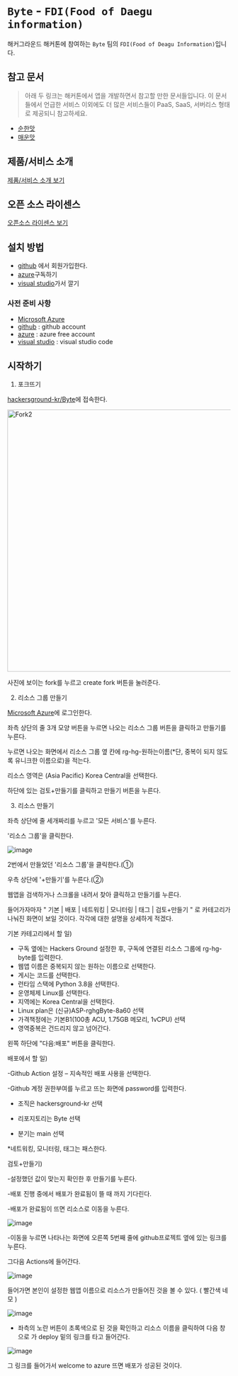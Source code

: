 # `Byte` - `FDI(Food of Daegu information)`

해커그라운드 해커톤에 참여하는 `Byte` 팀의 `FDI(Food of Deagu Information)`입니다.

## 참고 문서

> 아래 두 링크는 해커톤에서 앱을 개발하면서 참고할 만한 문서들입니다. 이 문서들에서 언급한 서비스 이외에도 더 많은 서비스들이 PaaS, SaaS, 서버리스 형태로 제공되니 참고하세요.

- [순한맛](./REFERENCES_BASIC.md)
- [매운맛](./REFERENCES_ADVANCED.md)

## 제품/서비스 소개

<!-- 아래 링크는 지우지 마세요 -->
[제품/서비스 소개 보기](TOPIC.md)
<!-- 위 링크는 지우지 마세요 -->

## 오픈 소스 라이센스

<!-- 아래 링크는 지우지 마세요 -->
[오픈소스 라이센스 보기](./LICENSE)
<!-- 위 링크는 지우지 마세요 -->

## 설치 방법
- [github](https://github.com) 에서 회원가입한다.
- [azure](azure.microsoft.com)구독하기
- [visual studio](http://visualstudio.microsoft.com)가서 깔기


### 사전 준비 사항

- [Microsoft Azure](https://portal.azure.com)
- [github](https://github.com) : github account
- [azure](azure.microsoft.com) : azure free account
- [visual studio](http://visualstudio.microsoft.com) : visual studio code

## 시작하기
1. 포크뜨기

[hackersground-kr/Byte](https://github.com/hackersground-kr/Byte)에 접속한다.

<img width="592" alt="Fork2" src="https://github.com/hackersground-kr/Byte/assets/106953846/f36247b6-1678-4e90-9c8f-01b2b596f1ff">

사진에 보이는 fork를 누르고 create fork 버튼을 눌러준다.


2. 리소스 그룹 만들기

[Microsoft Azure](https://portal.azure.com)에 로그인한다.

좌측 상단의 줄 3개 모양 버튼을 누르면 나오는 리소스 그룹 버튼을 클릭하고 만들기를 누른다.

누르면 나오는 화면에서 리소스 그룹 옆 칸에 rg-hg-원하는이름(*단, 중복이 되지 않도록 유니크한 이름으로)을 적는다.

리소스 영역은 (Asia Pacific) Korea Central을 선택한다.

하단에 있는 검토+만들기를 클릭하고 만들기 버튼을 누른다.


3. 리소스 만들기

좌측 상단에 줄 세개짜리를 누르고 '모든 서비스'를 누른다.

'리소스 그룹'을 클릭한다.

![image](https://github.com/hackersground-kr/Byte/assets/106953846/cf4b9786-92f7-4a6f-ba39-925a4d5b5694)

2번에서 만들었던 '리소스 그룹'을 클릭한다.(①)

우측 상단에 '+만들기'를 누른다.(②)

웹앱을 검색하거나 스크롤을 내려서 찾아 클릭하고 만들기를 누른다.

들어가자마자 " 기본 | 배포 | 네트워킹 | 모니터링 | 태그 | 검토+만들기 " 로 카테고리가 나눠진 화면이 보일 것이다. 각각에 대한 설명을 상세하게 적겠다.

기본 카테고리에서 할 일)

- 구독 옆에는 Hackers Ground 설정한 후, 구독에 연결된 리소스 그룹에 rg-hg-byte를 입력한다.
- 웹앱 이름은 중복되지 않는 원하는 이름으로 선택한다.
- 게시는 코드를 선택한다.
- 런타임 스택에 Python 3.8을 선택한다.
- 운영체제 Linux를 선택한다.
- 지역에는 Korea Central을 선택한다.
- Linux plan은 (신규)ASP-rghgByte-8a60 선택
- 가격책정에는 기본B1(100총 ACU, 1.75GB 메모리, 1vCPU) 선택
- 영역중복은 건드리지 않고 넘어간다.

왼쪽 하단에 "다음:배포" 버튼을 클릭한다.
  
배포에서 할 일)

-Github Action 설정 – 지속적인 배포 사용을 선택한다.

-Github 계정 권한부여를 누르고 뜨는 화면에 password를 입력한다.

- 조직은 hackersground-kr 선택

- 리포지토리는 Byte 선택
- 분기는 main 선택

*네트워킹, 모니터링, 태그는 패스한다.

검토+만들기)

-설정했던 값이 맞는지 확인한 후 만들기를 누른다. 

-배포 진행 중에서 배포가 완료됨이 뜰 때 까지 기다린다.

-배포가 완료됨이 뜨면 리소스로 이동을 누른다.

![image](https://github.com/hackersground-kr/Byte/assets/106953846/d3ada655-be08-48c6-825c-162fd179712b)

-이동을 누르면 나타나는 화면에 오른쪽 5번째 줄에 github프로젝트 옆에 있는 링크를 누른다.

그다음 Actions에 들어간다.

![image](https://github.com/hackersground-kr/Byte/assets/106953846/8011589f-97ca-45b2-9e22-dd321931db1c)


들어가면 본인이 설정한 웹앱 이름으로 리소스가 만들어진 것을 볼 수 있다. ( 빨간색 네모 )

![image](https://github.com/hackersground-kr/Byte/assets/106953846/066a5db8-5813-42e2-8220-d9dbab169131)

- 좌측의 노란 버튼이 초록색으로 된 것을 확인하고 리소스 이름을 클릭하여 다음 창으로 가 deploy 밑의 링크를 타고 들어간다.

![image](https://github.com/hackersground-kr/Byte/assets/106953846/8f4713fc-7314-44b8-a4f0-2d0fc9cd02c4)

그 링크를 들어가서 welcome to azure 뜨면 배포가 성공된 것이다. 



